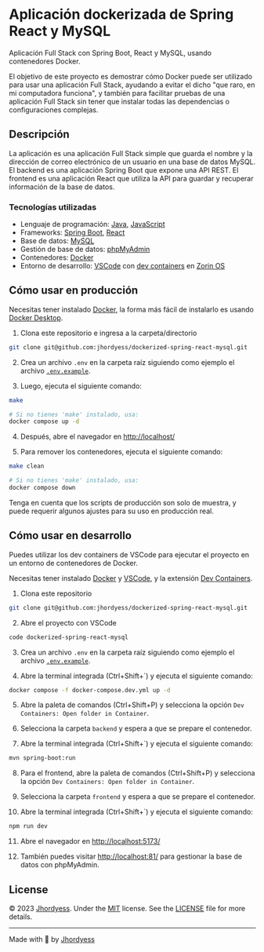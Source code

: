 # Aplicación dockerizada de Spring React y MySQL

Aplicación Full Stack con Spring Boot, React y MySQL, usando contenedores Docker.

El objetivo de este proyecto es demostrar cómo Docker puede ser utilizado para usar una aplicación Full Stack, ayudando a evitar el dicho "que raro, en mi computadora funciona", y también para facilitar pruebas de una aplicación Full Stack sin tener que instalar todas las dependencias o configuraciones complejas.

## Descripción

La aplicación es una aplicación Full Stack simple que guarda el nombre y la dirección de correo electrónico de un usuario en una base de datos MySQL. El backend es una aplicación Spring Boot que expone una API REST. El frontend es una aplicación React que utiliza la API para guardar y recuperar información de la base de datos.

### Tecnologías utilizadas

- Lenguaje de programación: [Java](https://www.java.com/), [JavaScript](https://developer.mozilla.org/en-US/docs/Web/JavaScript)
- Frameworks: [Spring Boot](https://spring.io/projects/spring-boot), [React](https://react.dev/)
- Base de datos: [MySQL](https://www.mysql.com/)
- Gestión de base de datos: [phpMyAdmin](https://www.phpmyadmin.net/)
- Contenedores: [Docker](https://www.docker.com/)
- Entorno de desarrollo: [VSCode](https://code.visualstudio.com/) con [dev containers](https://code.visualstudio.com/docs/remote/containers) en [Zorin OS](https://zorinos.com/)

## Cómo usar en producción

Necesitas tener instalado [Docker](https://www.docker.com/), la forma más fácil de instalarlo es usando [Docker Desktop](https://www.docker.com/products/docker-desktop).

1. Clona este repositorio e ingresa a la carpeta/directorio

```bash
git clone git@github.com:jhordyess/dockerized-spring-react-mysql.git
```

2. Crea un archivo `.env` en la carpeta raíz siguiendo como ejemplo el archivo [`.env.example`](./.env.example).

3. Luego, ejecuta el siguiente comando:

```bash
make

# Si no tienes 'make' instalado, usa:
docker compose up -d
```

4. Después, abre el navegador en <http://localhost/>

5. Para remover los contenedores, ejecuta el siguiente comando:

```bash
make clean

# Si no tienes 'make' instalado, usa:
docker compose down
```

Tenga en cuenta que los scripts de producción son solo de muestra, y puede requerir algunos ajustes para su uso en producción real.

## Cómo usar en desarrollo

Puedes utilizar los dev containers de VSCode para ejecutar el proyecto en un entorno de contenedores de Docker.

Necesitas tener instalado [Docker](https://www.docker.com/) y [VSCode](https://code.visualstudio.com/), y la extensión [Dev Containers](https://marketplace.visualstudio.com/items?itemName=ms-vscode-remote.remote-containers).

1. Clona este repositorio

```bash
git clone git@github.com:jhordyess/dockerized-spring-react-mysql.git
```

2. Abre el proyecto con VSCode

```bash
code dockerized-spring-react-mysql
```

3. Crea un archivo `.env` en la carpeta raíz siguiendo como ejemplo el archivo [`.env.example`](./.env.example).

4. Abre la terminal integrada (Ctrl+Shift+`) y ejecuta el siguiente comando:

```bash
docker compose -f docker-compose.dev.yml up -d
```

5. Abre la paleta de comandos (Ctrl+Shift+P) y selecciona la opción `Dev Containers: Open folder in Container`.

6. Selecciona la carpeta `backend` y espera a que se prepare el contenedor.

7. Abre la terminal integrada (Ctrl+Shift+`) y ejecuta el siguiente comando:

```bash
mvn spring-boot:run
```

8. Para el frontend, abre la paleta de comandos (Ctrl+Shift+P) y selecciona la opción `Dev Containers: Open folder in Container`.

9. Selecciona la carpeta `frontend` y espera a que se prepare el contenedor.

10. Abre la terminal integrada (Ctrl+Shift+`) y ejecuta el siguiente comando:

```bash
npm run dev
```

11. Abre el navegador en <http://localhost:5173/>

12. También puedes visitar <http://localhost:81/> para gestionar la base de datos con phpMyAdmin.

## License

© 2023 [Jhordyess](https://github.com/jhordyess). Under the [MIT](https://choosealicense.com/licenses/mit/) license. See the [LICENSE](./LICENSE) file for more details.

---

Made with 💪 by [Jhordyess](https://www.jhordyess.com/)
